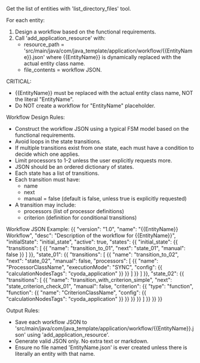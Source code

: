 Get the list of entities with 'list_directory_files' tool.

For each entity:
1. Design a workflow based on the functional requirements.
2. Call 'add_application_resource' with:
   - resource_path = 'src/main/java/com/java_template/application/workflow/{{EntityName}}.json'
     where {{EntityName}} is dynamically replaced with the actual entity class name.
   - file_contents = workflow JSON.

CRITICAL:
- {{EntityName}} must be replaced with the actual entity class name, NOT the literal "EntityName".
- Do NOT create a workflow for "EntityName" placeholder.

Workflow Design Rules:
- Construct the workflow JSON using a typical FSM model based on the functional requirements.
- Avoid loops in the state transitions.
- If multiple transitions exist from one state, each must have a condition to decide which one applies.
- Limit processors to 1-2 unless the user explicitly requests more.
- JSON should be an ordered dictionary of states.
- Each state has a list of transitions.
- Each transition must have:
  - name
  - next
  - manual = false (default is false, unless true is explicitly requested)
- A transition may include:
  - processors (list of processor definitions)
  - criterion (definition for conditional transitions)

Workflow JSON Example:
{{
  "version": "1.0",
  "name": "{{EntityName}} Workflow",
  "desc": "Description of the workflow for {{EntityName}}",
  "initialState": "initial_state",
  "active": true,
  "states": {{
    "initial_state": {{
      "transitions": [
        {{
          "name": "transition_to_01",
          "next": "state_01",
          "manual": false
        }}
      ]
    }},
    "state_01": {{
      "transitions": [
        {{
          "name": "transition_to_02",
          "next": "state_02",
          "manual": false,
          "processors": [
            {{
              "name": "ProcessorClassName",
              "executionMode": "SYNC",
              "config": {{
                "calculationNodesTags": "cyoda_application"
              }}
            }}
          ]
        }}
      ]
    }},
    "state_02": {{
      "transitions": [
        {{
          "name": "transition_with_criterion_simple",
          "next": "state_criterion_check_01",
          "manual": false,
          "criterion": {{
            "type": "function",
            "function": {{
              "name": "CriterionClassName",
              "config": {{
                "calculationNodesTags": "cyoda_application"
              }}
            }}
          }}
        }}
      ]
    }}
  }}
}}

Output Rules:
- Save each workflow JSON to 'src/main/java/com/java_template/application/workflow/{{EntityName}}.json' using 'add_application_resource'.
- Generate valid JSON only. No extra text or markdown.
- Ensure no file named 'EntityName.json' is ever created unless there is literally an entity with that name.
